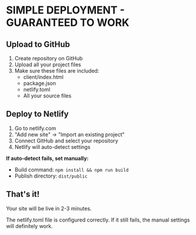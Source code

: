 # SIMPLE DEPLOYMENT - GUARANTEED TO WORK

## Upload to GitHub
1. Create repository on GitHub
2. Upload all your project files
3. Make sure these files are included:
   - client/index.html
   - package.json
   - netlify.toml
   - All your source files

## Deploy to Netlify
1. Go to netlify.com
2. "Add new site" → "Import an existing project"
3. Connect GitHub and select your repository
4. Netlify will auto-detect settings

**If auto-detect fails, set manually:**
- Build command: `npm install && npm run build`
- Publish directory: `dist/public`

## That's it!
Your site will be live in 2-3 minutes.

The netlify.toml file is configured correctly. If it still fails, the manual settings will definitely work.
